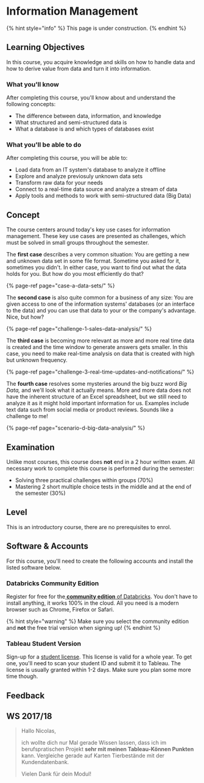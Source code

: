 # Information Management

{% hint style="info" %}
This page is under construction.
{% endhint %}

## Learning Objectives

In this course, you acquire knowledge and skills on how to handle data and how to derive value from data and turn it into information.

### What you'll know

After completing this course, you'll know about and understand the following concepts:

* The difference between data, information, and knowledge
* What structured and semi-structured data is
* What a database is and which types of databases exist

### What you'll be able to do

After completing this course, you will be able to:

* Load data from an IT system's database to analyze it offline
* Explore and analyze previosuly unknown data sets
* Transform raw data for your needs
* Connect to a real-time data source and analyze a stream of data
* Apply tools and methods to work with semi-structured data \(Big Data\)

## Concept

The course centers around today's key use cases for information management. These key use cases are presented as challenges, which must be solved in small groups throughout the semester.

The **first case** describes a very common situation: You are getting a new and unknown data set in some file format. Sometime you asked for it, sometimes you didn't. In either case, you want to find out what the data holds for you. But how do you most efficiently do that?

{% page-ref page="case-a-data-sets/" %}

The **second case** is also quite common for a business of any size: You are given access to one of the information systems' databases \(or an interface to the data\) and you can use that data to your or the company's advantage. Nice, but how?

{% page-ref page="challenge-1-sales-data-analysis/" %}

The **third case** is becoming more relevant as more and more real time data is created and the time window to generate answers gets smaller. In this case, you need to make real-time analysis on data that is created with high but unknown frequency.

{% page-ref page="challenge-3-real-time-updates-and-notifications/" %}

The **fourth case** resolves some mysteries around the big buzz word _Big Data,_ and we'll look what it actually means. More and more data does not have the inherent structure of an Excel spreadsheet, but we still need to analyze it as it might hold important information for us. Examples include text data such from social media or product reviews. Sounds like a challenge to me!

{% page-ref page="scenario-d-big-data-analysis/" %}

## Examination

Unlike most courses, this course does **not** end in a 2 hour written exam. All necessary work to complete this course is performed during the semester:

* Solving three practical challenges within groups \(70%\)
* Mastering 2 short multiple choice tests in the middle and at the end of the semester \(30%\) 

## Level

This is an introductory course, there are no prerequisites to enrol.

## Software & Accounts

For this course, you'll need to create the following accounts and install the listed software below.

### Databricks Community Edition

Register for free for the[ **community edition** of Databricks](https://community.cloud.databricks.com). You don't have to install anything, it works 100% in the cloud. All you need is a modern browser such as Chrome, Firefox or Safari.

{% hint style="warning" %}
Make sure you select the community edition and **not** the free trial version when signing up!
{% endhint %}

### Tableau Student Version

Sign-up for a [student license](https://www.tableau.com/de-de/academic/students). This license is valid for a whole year. To get one, you'll need to scan your student ID and submit it to Tableau. The license is usually granted within 1-2 days. Make sure you plan some more time though.

## Feedback

## WS 2017/18

> Hallo Nicolas,
>
> ich wollte dich nur Mal gerade Wissen lassen, dass ich im berufspratischen Projekt **sehr mit meinen Tableau-Können Punkten** kann. Vergleiche gerade auf Karten Tierbestände mit der Kundendatenbank.
>
> Vielen Dank für dein Modul!

